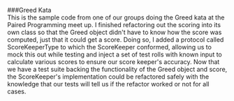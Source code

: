 ###Greed Kata  
This is the sample code from one of our groups doing the Greed kata at the Paired Programming meet up. I finished refactoring out the scoring into its own class so that the Greed object didn't have to know how the score was computed, just that it could get a score. Doing so, I added a protocol called ScoreKeeperType to which the ScoreKeeper conformed, allowing us to mock this out while testing and inject a set of test rolls with known input to calculate various scores to ensure our score keeper's accuracy. Now that we have a test suite backing the functionality of the Greed object and score, the ScoreKeeper's implementation could be refactored safely with the knowledge that our tests will tell us if the refactor worked or not for all cases.
